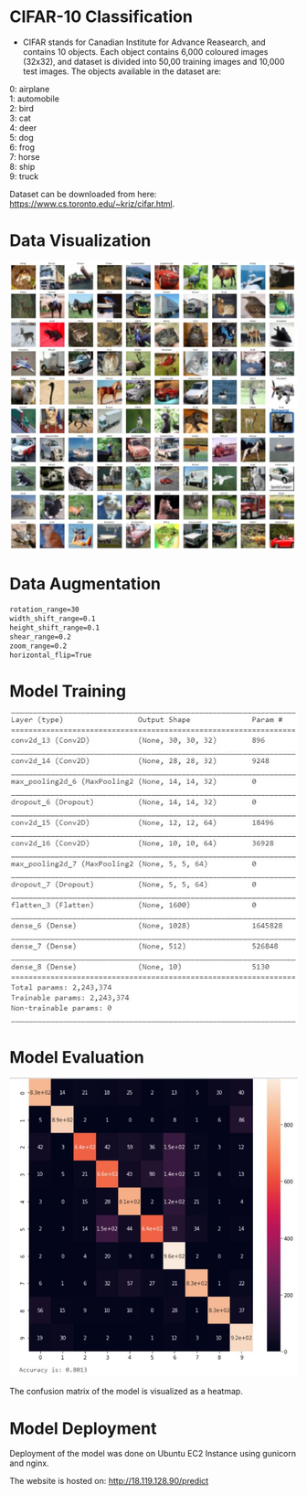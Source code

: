 # CIFAR-10 Classification

- CIFAR stands for Canadian Institute for Advance Reasearch, and contains 10 objects. Each object contains 6,000 coloured images (32x32), and dataset is divided into 50,00 training images and 10,000 test images. The objects available in the dataset are:  

0: airplane  
1: automobile  
2: bird  
3: cat  
4: deer  
5: dog  
6: frog  
7: horse  
8: ship  
9: truck  

Dataset can be downloaded from here: https://www.cs.toronto.edu/~kriz/cifar.html.

# Data Visualization
<p align="center">
<img src="https://github.com/EashanKaushik/CIFAR-10_Classificaiton/blob/main/readme/evaluation.JPG" />
</p>

# Data Augmentation

```
rotation_range=30
width_shift_range=0.1
height_shift_range=0.1
shear_range=0.2
zoom_range=0.2
horizontal_flip=True
```

# Model Training
<p align="center">
<img src="https://github.com/EashanKaushik/CIFAR-10_Classificaiton/blob/main/readme/model_training.JPG" />
</p>

# Model Evaluation
<p align="center">
<img src="https://github.com/EashanKaushik/CIFAR-10_Classificaiton/blob/main/readme/model_eval.JPG" />
</p>

The confusion matrix of the model is visualized as a heatmap.

# Model Deployment
Deployment of the model was done on Ubuntu EC2 Instance using gunicorn and nginx.

The website is hosted on: http://18.119.128.90/predict

